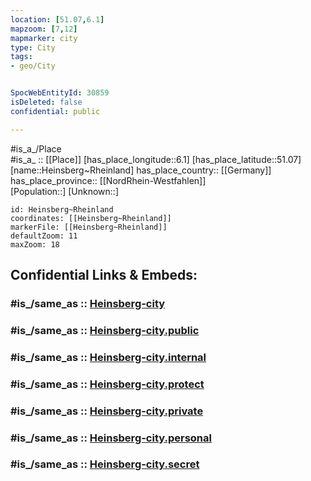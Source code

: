 ```yaml
---
location: [51.07,6.1] 
mapzoom: [7,12] 
mapmarker: city 
type: City
tags:
- geo/City


SpocWebEntityId: 30859
isDeleted: false
confidential: public

---
```

#is_a_/Place  
#is_a_ :: [[Place]] 
[has_place_longitude::6.1] 
[has_place_latitude::51.07] 
[name::Heinsberg~Rheinland] 
has_place_country:: [[Germany]]  
has_place_province:: [[NordRhein-Westfahlen]]  
[Population::] 
[Unknown::] 


```leaflet
id: Heinsberg~Rheinland
coordinates: [[Heinsberg~Rheinland]] 
markerFile: [[Heinsberg~Rheinland]] 
defaultZoom: 11 
maxZoom: 18
```


## Confidential Links & Embeds: 

### #is_/same_as :: [Heinsberg-city](/_Standards/Earth/Continent/Europe/Europe~Central/Germany/Germany~West/Nordrhein-Westfalen/counties~NW/Heinsberg/cities~Heinsberg/Heinsberg-city.md) 

### #is_/same_as :: [Heinsberg-city.public](/_public/Earth/Continent/Europe/Europe~Central/Germany/Germany~West/Nordrhein-Westfalen/counties~NW/Heinsberg/cities~Heinsberg/Heinsberg-city.public.md) 

### #is_/same_as :: [Heinsberg-city.internal](/_internal/Earth/Continent/Europe/Europe~Central/Germany/Germany~West/Nordrhein-Westfalen/counties~NW/Heinsberg/cities~Heinsberg/Heinsberg-city.internal.md) 

### #is_/same_as :: [Heinsberg-city.protect](/_protect/Earth/Continent/Europe/Europe~Central/Germany/Germany~West/Nordrhein-Westfalen/counties~NW/Heinsberg/cities~Heinsberg/Heinsberg-city.protect.md) 

### #is_/same_as :: [Heinsberg-city.private](/_private/Earth/Continent/Europe/Europe~Central/Germany/Germany~West/Nordrhein-Westfalen/counties~NW/Heinsberg/cities~Heinsberg/Heinsberg-city.private.md) 

### #is_/same_as :: [Heinsberg-city.personal](/_personal/Earth/Continent/Europe/Europe~Central/Germany/Germany~West/Nordrhein-Westfalen/counties~NW/Heinsberg/cities~Heinsberg/Heinsberg-city.personal.md) 

### #is_/same_as :: [Heinsberg-city.secret](/_secret/Earth/Continent/Europe/Europe~Central/Germany/Germany~West/Nordrhein-Westfalen/counties~NW/Heinsberg/cities~Heinsberg/Heinsberg-city.secret.md)

